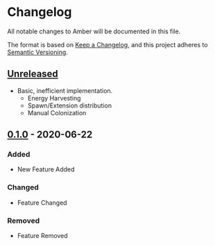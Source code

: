 # Changelog
All notable changes to Amber will be documented in this file.

The format is based on [Keep a Changelog](https://keepachangelog.com/en/1.0.0/),
and this project adheres to [Semantic Versioning](https://semver.org/spec/v2.0.0.html).

## [Unreleased]
- Basic, inefficient implementation.
  - Energy Harvesting
  - Spawn/Extension distribution
  - Manual Colonization

## [0.1.0] - 2020-06-22
### Added
- New Feature Added

### Changed
- Feature Changed

### Removed
- Feature Removed

[Unreleased]: https://github.com/brisberg/amber/compare/v0.1.0...HEAD
[0.1.0]: https://github.com/brisberg/amber/releases/tag/v0.1.0
